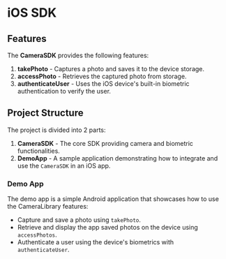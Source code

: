 # iOS SDK
## Features

The **CameraSDK** provides the following features:

1. **takePhoto** - Captures a photo and saves it to the device storage.
2. **accessPhoto** - Retrieves the captured photo from storage.
3. **authenticateUser** - Uses the iOS device's built-in biometric authentication to verify the user.

## Project Structure

The project is divided into 2 parts:

1. **CameraSDK** - The core SDK providing camera and biometric functionalities.
2. **DemoApp** - A sample application demonstrating how to integrate and use the `CameraSDK` in an iOS app.

### Demo App

The demo app is a simple Android application that showcases how to use the CameraLibrary features:

- Capture and save a photo using `takePhoto`.
- Retrieve and display the app saved photos on the device using `accessPhotos`.
- Authenticate a user using the device's biometrics with `authenticateUser`.
